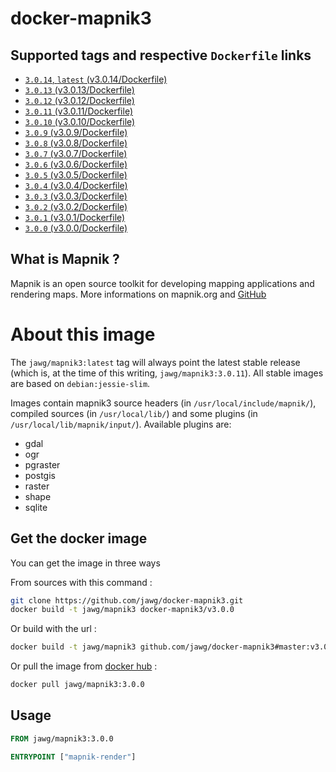 # docker-mapnik3

## Supported tags and respective `Dockerfile` links

-   [`3.0.14`, `latest` (v3.0.14/Dockerfile)](https://github.com/jawg/docker-mapnik3/tree/master/v3.0.14)
-   [`3.0.13` (v3.0.13/Dockerfile)](https://github.com/jawg/docker-mapnik3/tree/master/v3.0.13)
-   [`3.0.12` (v3.0.12/Dockerfile)](https://github.com/jawg/docker-mapnik3/tree/master/v3.0.12)
-   [`3.0.11` (v3.0.11/Dockerfile)](https://github.com/jawg/docker-mapnik3/tree/master/v3.0.11)
-   [`3.0.10` (v3.0.10/Dockerfile)](https://github.com/jawg/docker-mapnik3/tree/master/v3.0.10)
-   [`3.0.9` (v3.0.9/Dockerfile)](https://github.com/jawg/docker-mapnik3/tree/master/v3.0.9)
-   [`3.0.8` (v3.0.8/Dockerfile)](https://github.com/jawg/docker-mapnik3/tree/master/v3.0.8)
-   [`3.0.7` (v3.0.7/Dockerfile)](https://github.com/jawg/docker-mapnik3/tree/master/v3.0.7)
-   [`3.0.6` (v3.0.6/Dockerfile)](https://github.com/jawg/docker-mapnik3/tree/master/v3.0.6)
-   [`3.0.5` (v3.0.5/Dockerfile)](https://github.com/jawg/docker-mapnik3/tree/master/v3.0.5)
-   [`3.0.4` (v3.0.4/Dockerfile)](https://github.com/jawg/docker-mapnik3/tree/master/v3.0.4)
-   [`3.0.3` (v3.0.3/Dockerfile)](https://github.com/jawg/docker-mapnik3/tree/master/v3.0.3)
-   [`3.0.2` (v3.0.2/Dockerfile)](https://github.com/jawg/docker-mapnik3/tree/master/v3.0.2)
-   [`3.0.1` (v3.0.1/Dockerfile)](https://github.com/jawg/docker-mapnik3/tree/master/v3.0.1)
-   [`3.0.0` (v3.0.0/Dockerfile)](https://github.com/jawg/docker-mapnik3/tree/master/v3.0.0)

## What is Mapnik ?

Mapnik is an open source toolkit for developing mapping applications and rendering maps.
More informations on mapnik.org and [GitHub](https://github.com/mapnik/mapnik)

# About this image

The `jawg/mapnik3:latest` tag will always point the latest stable release (which is, at the time of this writing, `jawg/mapnik3:3.0.11`).
All stable images are based on `debian:jessie-slim`.

Images contain mapnik3 source headers (in `/usr/local/include/mapnik/`), compiled sources (in `/usr/local/lib/`) and some plugins (in `/usr/local/lib/mapnik/input/`).
Available plugins are:

-   gdal
-   ogr
-   pgraster
-   postgis
-   raster
-   shape
-   sqlite

## Get the docker image

You can get the image in three ways

From sources with this command :

```sh
git clone https://github.com/jawg/docker-mapnik3.git
docker build -t jawg/mapnik3 docker-mapnik3/v3.0.0
```

Or build with the url :

```sh
docker build -t jawg/mapnik3 github.com/jawg/docker-mapnik3#master:v3.0.0
```

Or pull the image from [docker hub](https://hub.docker.com/r/jawg/mapnik3/) :

```sh
docker pull jawg/mapnik3:3.0.0
```

## Usage

```Dockerfile
FROM jawg/mapnik3:3.0.0

ENTRYPOINT ["mapnik-render"]
```
